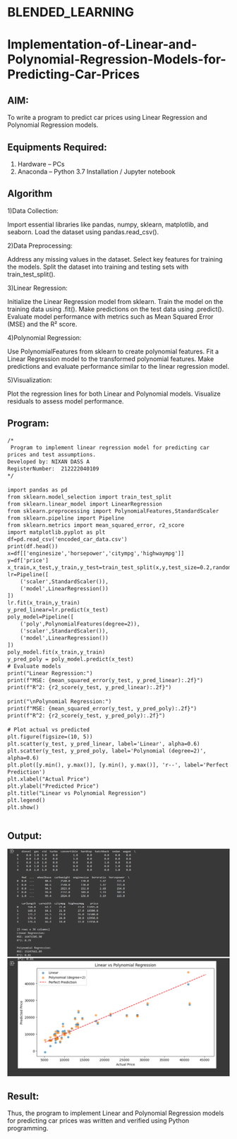 # BLENDED_LEARNING
# Implementation-of-Linear-and-Polynomial-Regression-Models-for-Predicting-Car-Prices

## AIM:
To write a program to predict car prices using Linear Regression and Polynomial Regression models.

## Equipments Required:
1. Hardware – PCs
2. Anaconda – Python 3.7 Installation / Jupyter notebook

## Algorithm
1)Data Collection:

Import essential libraries like pandas, numpy, sklearn, matplotlib, and seaborn.
Load the dataset using pandas.read_csv().

2)Data Preprocessing:

Address any missing values in the dataset.
Select key features for training the models.
Split the dataset into training and testing sets with train_test_split().

3)Linear Regression:

Initialize the Linear Regression model from sklearn.
Train the model on the training data using .fit().
Make predictions on the test data using .predict().
Evaluate model performance with metrics such as Mean Squared Error (MSE) and the R² score.

4)Polynomial Regression:

Use PolynomialFeatures from sklearn to create polynomial features.
Fit a Linear Regression model to the transformed polynomial features.
Make predictions and evaluate performance similar to the linear regression model.

5)Visualization:

Plot the regression lines for both Linear and Polynomial models.
Visualize residuals to assess model performance.

## Program:
```
/*
 Program to implement linear regression model for predicting car prices and test assumptions.
Developed by: NIXAN DASS A
RegisterNumber:  212222040109
*/

import pandas as pd
from sklearn.model_selection import train_test_split
from sklearn.linear_model import LinearRegression
from sklearn.preprocessing import PolynomialFeatures,StandardScaler
from sklearn.pipeline import Pipeline
from sklearn.metrics import mean_squared_error, r2_score
import matplotlib.pyplot as plt
df=pd.read_csv('encoded_car_data.csv')
print(df.head())
x=df[['enginesize','horsepower','citympg','highwaympg']]
y=df['price']
x_train,x_test,y_train,y_test=train_test_split(x,y,test_size=0.2,random_state=42)
lr=Pipeline([
    ('scaler',StandardScaler()),
    ('model',LinearRegression())
])
lr.fit(x_train,y_train)
y_pred_linear=lr.predict(x_test)
poly_model=Pipeline([
    ('poly',PolynomialFeatures(degree=2)),
    ('scaler',StandardScaler()),
    ('model',LinearRegression())
])
poly_model.fit(x_train,y_train)
y_pred_poly = poly_model.predict(x_test)
# Evaluate models
print("Linear Regression:")
print(f"MSE: {mean_squared_error(y_test, y_pred_linear):.2f}")
print(f"R^2: {r2_score(y_test, y_pred_linear):.2f}")

print("\nPolynomial Regression:")
print(f"MSE: {mean_squared_error(y_test, y_pred_poly):.2f}")
print(f"R^2: {r2_score(y_test, y_pred_poly):.2f}")

# Plot actual vs predicted
plt.figure(figsize=(10, 5))
plt.scatter(y_test, y_pred_linear, label='Linear', alpha=0.6)
plt.scatter(y_test, y_pred_poly, label='Polynomial (degree=2)', alpha=0.6)
plt.plot([y.min(), y.max()], [y.min(), y.max()], 'r--', label='Perfect Prediction')
plt.xlabel("Actual Price")
plt.ylabel("Predicted Price")
plt.title("Linear vs Polynomial Regression")
plt.legend()
plt.show()


```

## Output:
![alt text](<Screenshot 2025-09-03 011045.png>)
![alt text](<Screenshot 2025-09-03 011052.png>) 


## Result:
Thus, the program to implement Linear and Polynomial Regression models for predicting car prices was written and verified using Python programming.
